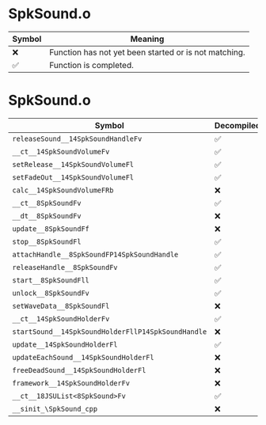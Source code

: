 # SpkSound.o
| Symbol | Meaning 
| ------------- | ------------- 
| :x: | Function has not yet been started or is not matching. 
| :white_check_mark: | Function is completed. 


# SpkSound.o
| Symbol | Decompiled? |
| ------------- | ------------- |
| `releaseSound__14SpkSoundHandleFv` | :white_check_mark: |
| `__ct__14SpkSoundVolumeFv` | :white_check_mark: |
| `setRelease__14SpkSoundVolumeFl` | :white_check_mark: |
| `setFadeOut__14SpkSoundVolumeFl` | :white_check_mark: |
| `calc__14SpkSoundVolumeFRb` | :x: |
| `__ct__8SpkSoundFv` | :white_check_mark: |
| `__dt__8SpkSoundFv` | :x: |
| `update__8SpkSoundFf` | :x: |
| `stop__8SpkSoundFl` | :white_check_mark: |
| `attachHandle__8SpkSoundFP14SpkSoundHandle` | :white_check_mark: |
| `releaseHandle__8SpkSoundFv` | :white_check_mark: |
| `start__8SpkSoundFll` | :white_check_mark: |
| `unlock__8SpkSoundFv` | :white_check_mark: |
| `setWaveData__8SpkSoundFl` | :x: |
| `__ct__14SpkSoundHolderFv` | :white_check_mark: |
| `startSound__14SpkSoundHolderFllP14SpkSoundHandle` | :x: |
| `update__14SpkSoundHolderFl` | :white_check_mark: |
| `updateEachSound__14SpkSoundHolderFl` | :x: |
| `freeDeadSound__14SpkSoundHolderFl` | :x: |
| `framework__14SpkSoundHolderFv` | :x: |
| `__ct__18JSUList<8SpkSound>Fv` | :white_check_mark: |
| `__sinit_\SpkSound_cpp` | :x: |
